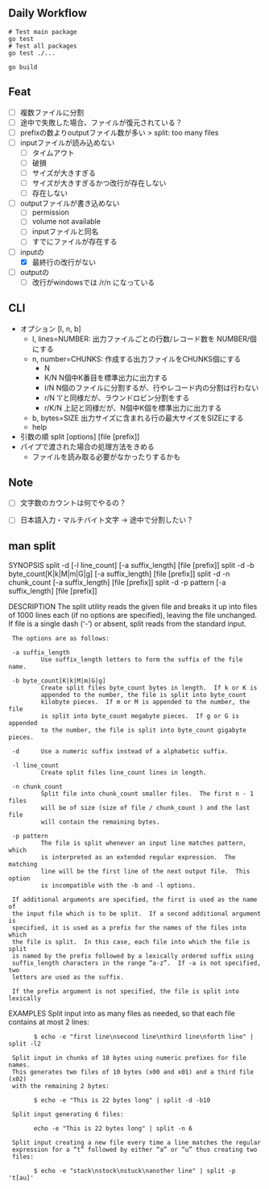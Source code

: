 
## Daily Workflow

```
# Test main package
go test
# Test all packages
go test ./...

go build
```

## Feat
- [ ] 複数ファイルに分割
- [ ] 途中で失敗した場合、ファイルが復元されている？
- [ ] prefixの数よりoutputファイル数が多い > split: too many files
- [ ] inputファイルが読み込めない
  - [ ] タイムアウト
  - [ ] 破損
  - [ ] サイズが大きすぎる
  - [ ] サイズが大きすぎるかつ改行が存在しない
  - [ ] 存在しない
- [ ] outputファイルが書き込めない
  - [ ] permission
  - [ ] volume not available
  - [ ] inputファイルと同名
  - [ ] すでにファイルが存在する
- [ ] inputの
  - [x] 最終行の改行がない
- [ ] outputの
  - [ ] 改行がwindowsでは /r/n になっている

## CLI
- オプション [l, n, b]
  - l, lines=NUMBER: 出力ファイルごとの行数/レコード数を NUMBER/個にする
  - n, number=CHUNKS: 作成する出力ファイルをCHUNKS個にする
    - N
    - K/N N個中K番目を標準出力に出力する
    - I/N N個のファイルに分割するが、行やレコード内の分割は行わない
    - r/N 'I'と同様だが、ラウンドロビン分割をする
    - r/K/N 上記と同様だが、N個中K個を標準出力に出力する
  - b, bytes=SIZE 出力サイズに含まれる行の最大サイズをSIZEにする
  - help
- 引数の順 split [options] [file [prefix]]
- パイプで渡された場合の処理方法をきめる
  - ファイルを読み取る必要がなかったりするかも


## Note
- [ ] 文字数のカウントは何でやるの？
- [ ] 日本語入力・マルチバイト文字 → 途中で分割したい？


## man split

SYNOPSIS
     split -d [-l line_count] [-a suffix_length] [file [prefix]]
     split -d -b byte_count[K|k|M|m|G|g] [-a suffix_length] [file [prefix]]
     split -d -n chunk_count [-a suffix_length] [file [prefix]]
     split -d -p pattern [-a suffix_length] [file [prefix]]

DESCRIPTION
     The split utility reads the given file and breaks it up into files of
     1000 lines each (if no options are specified), leaving the file
     unchanged.  If file is a single dash (‘-’) or absent, split reads from
     the standard input.

     The options are as follows:

     -a suffix_length
             Use suffix_length letters to form the suffix of the file name.

     -b byte_count[K|k|M|m|G|g]
             Create split files byte_count bytes in length.  If k or K is
             appended to the number, the file is split into byte_count
             kilobyte pieces.  If m or M is appended to the number, the file
             is split into byte_count megabyte pieces.  If g or G is appended
             to the number, the file is split into byte_count gigabyte pieces.

     -d      Use a numeric suffix instead of a alphabetic suffix.

     -l line_count
             Create split files line_count lines in length.

     -n chunk_count
             Split file into chunk_count smaller files.  The first n - 1 files
             will be of size (size of file / chunk_count ) and the last file
             will contain the remaining bytes.

     -p pattern
             The file is split whenever an input line matches pattern, which
             is interpreted as an extended regular expression.  The matching
             line will be the first line of the next output file.  This option
             is incompatible with the -b and -l options.

     If additional arguments are specified, the first is used as the name of
     the input file which is to be split.  If a second additional argument is
     specified, it is used as a prefix for the names of the files into which
     the file is split.  In this case, each file into which the file is split
     is named by the prefix followed by a lexically ordered suffix using
     suffix_length characters in the range “a-z”.  If -a is not specified, two
     letters are used as the suffix.

     If the prefix argument is not specified, the file is split into lexically

EXAMPLES
     Split input into as many files as needed, so that each file contains at
     most 2 lines:

           $ echo -e "first line\nsecond line\nthird line\nforth line" | split -l2

     Split input in chunks of 10 bytes using numeric prefixes for file names.
     This generates two files of 10 bytes (x00 and x01) and a third file (x02)
     with the remaining 2 bytes:

           $ echo -e "This is 22 bytes long" | split -d -b10

     Split input generating 6 files:

           echo -e "This is 22 bytes long" | split -n 6

     Split input creating a new file every time a line matches the regular
     expression for a “t” followed by either “a” or “u” thus creating two
     files:

           $ echo -e "stack\nstock\nstuck\nanother line" | split -p 't[au]'
